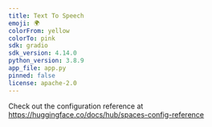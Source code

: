 ```yaml
---
title: Text To Speech
emoji: 🌍
colorFrom: yellow
colorTo: pink
sdk: gradio
sdk_version: 4.14.0
python_version: 3.8.9
app_file: app.py
pinned: false
license: apache-2.0
---
```


Check out the configuration reference at https://huggingface.co/docs/hub/spaces-config-reference
